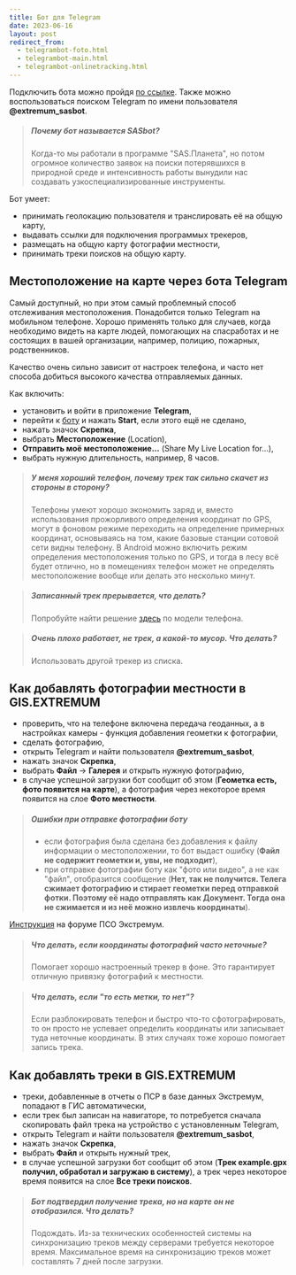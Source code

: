 ```yaml
---
title: Бот для Telegram
date: 2023-06-16
layout: post
redirect_from:
  - telegrambot-foto.html
  - telegrambot-main.html
  - telegrambot-onlinetracking.html
---
```


Подключить бота можно пройдя [по ссылке](https://t.me/@extremum_sasbot). Также можно воспользоваться поиском Telegram по имени пользователя **@extremum_sasbot**.

> ##### Почему бот называется **SASbot**?
> Когда-то мы работали в программе "SAS.Планета", но потом огромное количество заявок на поиски потерявшихся в природной среде и интенсивность работы вынудили нас создавать узкоспециализированные инструменты.

Бот умеет:
- принимать геолокацию пользователя и транслировать её на общую карту,
- выдавать ссылки для подключения программых трекеров,
- размещать на общую карту фотографии местности,
- принимать треки поисков на общую карту.

## Местоположение на карте через бота Telegram
Самый доступный, но при этом самый проблемный способ отслеживания местоположения. Понадобится только Telegram на мобильном телефоне. Хорошо применять только для случаев, когда необходимо видеть на карте людей, помогающих на спасработах и не состоящих в вашей организации, например, полицию, пожарных, родственников.

Качество очень сильно зависит от настроек телефона, и часто нет способа добиться высокого качества отправляемых данных.

Как включить:
- установить и войти в приложение **Telegram**,
- перейти к [боту](https://t.me/@extremum_sasbot) и нажать **Start**, если этого ещё не сделано,
- нажать значок **Скрепка**,
- выбрать **Местоположение** (Location),
- **Отправить моё местоположение...** (Share My Live Location for...),
- выбрать нужную длительность, например, 8 часов.

> ##### У меня хороший телефон, почему трек так сильно скачет из стороны в сторону?
> Телефоны умеют хорошо экономить заряд и, вместо использования прожорливого определения координат по GPS, могут в фоновом режиме переходить на определение примерных координат, основываясь на том, какие базовые станции сотовой сети видны телефону. В Android можно включить режим определения местоположения только по GPS, и тогда в лесу всё будет отлично, но в помещениях телефон может не определять местоположение вообще или делать это несколько минут.

> ##### Записанный трек прерывается, что делать?
> Попробуйте найти решение [здесь](https://dontkillmyapp.com) по модели телефона.
  
> ##### Очень плохо работает, не трек, а какой-то мусор. Что делать?
> Использовать другой трекер из списка.

## Как добавлять фотографии местности в GIS.EXTREMUM
- проверить, что на телефоне включена передача геоданных, а в настройках камеры - функция добавления геометки к фотографии,
- сделать фотографию,
- открыть Telegram и найти пользователя **@extremum_sasbot**,
- нажать значок **Скрепка**,
- выбрать **Файл** -> **Галерея** и открыть нужную фотографию,
- в случае успешной загрузки бот сообщит об этом (**Геометка есть, фото появится на карте**), а фотография через некоторое время появится на слое **Фото местности**.

> ##### Ошибки при отправке фотографии боту
> - если фотография была сделана без добавления к файлу информации о местоположении, то бот выдаст ошибку (**Файл не содержит геометки и, увы, не подходит**),
> - при отправке фотографии боту как "фото или видео", а не как "файл", отобразится сообщение (**Нет, так не получится. Телега сжимает фотографию и стирает геометки перед отправкой фотки. Поэтому её надо отправлять как Документ. Тогда она не сжимается и из неё можно извлечь координаты**).

[Инструкция](http://forum.extremum.org/viewtopic.php?f=6&t=24782) на форуме ПСО Экстремум.

> ##### Что делать, если координаты фотографий часто неточные?
> Помогает хорошо настроенный трекер в фоне. Это гарантирует отличную привязку фотографий к местности.

> ##### Что делать, если "то есть метки, то нет"?
> Если разблокировать телефон и быстро что-то сфотографировать, то он просто не успевает определить координаты или записывает туда неточные координаты. В этих случаях тоже хорошо помогает запись трека.

## Как добавлять треки в GIS.EXTREMUM
- треки, добавленные в отчеты о ПСР в базе данных Экстремум, попадают в ГИС автоматически,
- если трек был записан на навигаторе, то потребуется сначала скопировать файл трека на устройство с установленным Telegram,
- открыть Telegram и найти пользователя **@extremum_sasbot**,
- нажать значок **Скрепка**,
- выбрать **Файл** и открыть нужный трек,
- в случае успешной загрузки бот сообщит об этом (**Трек example.gpx получил, обработал и загружаю в систему**), а трек через некоторое время появится на слое **Все треки поисков**.

> ##### Бот подтвердил получение трека, но на карте он не отобразился. Что делать?
> Подождать. Из-за технических особенностей системы на синхронизацию треков между серверами требуется некоторое время. Максимальное время на синхронизацию треков может составлять 7 дней после загрузки.
